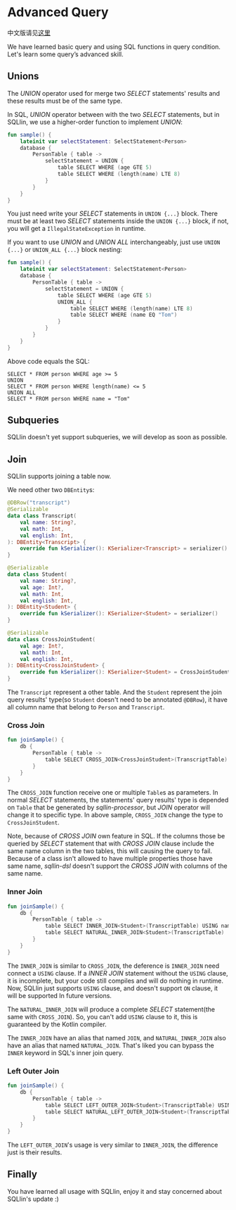 # Advanced Query

中文版请见[这里](advanced-query-cn.md)

We have learned basic query and using SQL functions in query condition. Let's learn some query’s advanced skill.

## Unions

The _UNION_ operator used for merge two _SELECT_ statements' results and these results must be of the same type.

In SQL, _UNION_ operator between with the two _SELECT_ statements, but in SQLlin, we use a higher-order function to
implement _UNION_:

```kotlin
fun sample() {
    lateinit var selectStatement: SelectStatement<Person>
    database {
        PersonTable { table ->
            selectStatement = UNION {
                table SELECT WHERE (age GTE 5)
                table SELECT WHERE (length(name) LTE 8)
            }
        }
    }
}
```

You just need write your _SELECT_ statements in `UNION {...}` block. There must be at least two _SELECT_ statements
inside the `UNION {...}` block, if not, you will get a `IllegalStateException` in runtime.

If you want to use _UNION_ and _UNION ALL_ interchangeably, just use `UNION {...}` or `UNION_ALL {...}` block nesting:

```kotlin
fun sample() {
    lateinit var selectStatement: SelectStatement<Person>
    database {
        PersonTable { table ->
            selectStatement = UNION {
                table SELECT WHERE (age GTE 5)
                UNION_ALL {
                    table SELECT WHERE (length(name) LTE 8)
                    table SELECT WHERE (name EQ "Tom")
                }
            }
        }
    }
}
```

Above code equals the SQL:

```roomsql
SELECT * FROM person WHERE age >= 5
UNION
SELECT * FROM person WHERE length(name) <= 5
UNION ALL
SELECT * FROM person WHERE name = "Tom"
```

## Subqueries

SQLlin doesn't yet support subqueries, we will develop as soon as possible.

## Join

SQLlin supports joining a table now.

We need other two `DBEntity`s:

```kotlin
@DBRow("transcript")
@Serializable
data class Transcript(
    val name: String?,
    val math: Int,
    val english: Int,
): DBEntity<Transcript> {
    override fun kSerializer(): KSerializer<Transcript> = serializer()
}

@Serializable
data class Student(
    val name: String?,
    val age: Int?,
    val math: Int,
    val english: Int,
): DBEntity<Student> {
    override fun kSerializer(): KSerializer<Student> = serializer()
}

@Serializable
data class CrossJoinStudent(
    val age: Int?,
    val math: Int,
    val english: Int,
): DBEntity<CrossJoinStudent> {
    override fun kSerializer(): KSerializer<Student> = CrossJoinStudent()
}
```

The `Transcript` represent a other table. And the `Student` represent the join query results' type(so `Student`
doesn't need to be annotated `@DBRow`), it have all column name that belong to `Person` and `Transcript`.

### Cross Join

```kotlin
fun joinSample() {
    db {
        PersonTable { table ->
            table SELECT CROSS_JOIN<CrossJoinStudent>(TranscriptTable)
        }
    }
}
```

The `CROSS_JOIN` function receive one or multiple `Table`s as parameters. In normal _SELECT_ statements, the statements' query results' type is
depended on `Table` that be generated by _sqllin-processor_, but _JOIN_ operator will change it to specific type. In above sample, `CROSS_JOIN` change
the type to `CrossJoinStudent`.

Note, because of _CROSS JOIN_ own feature in SQL. If the columns those be queried by _SELECT_ statement that with _CROSS JOIN_ clause include the same
name column in the two tables, this will causing the query to fail. Because of a class isn't allowed to have multiple properties those have same name, _sqllin-dsl_
doesn't support the _CROSS JOIN_ with columns of the same name.

### Inner Join

```kotlin
fun joinSample() {
    db {
        PersonTable { table ->
            table SELECT INNER_JOIN<Student>(TranscriptTable) USING name
            table SELECT NATURAL_INNER_JOIN<Student>(TranscriptTable)
        }
    }
}
```

The `INNER_JOIN` is similar to `CROSS_JOIN`, the deference is `INNER_JOIN` need connect a `USING` clause. If a _INNER JOIN_ statement
without the `USING` clause, it is incomplete, but your code still compiles and will do nothing in runtime. Now, SQLlin just supports `USING`
clause, and doesn't support `ON` clause, it will be supported In future versions.

The `NATURAL_INNER_JOIN` will produce a complete _SELECT_ statement(the same with `CROSS_JOIN`). So, you can't add `USING` clause to it, this is
guaranteed by the Kotlin compiler.

The `INNER_JOIN` have an alias that named `JOIN`, and `NATURAL_INNER_JOIN` also have an alias that named `NATURAL_JOIN`. That's liked you can
bypass the `INNER` keyword in SQL's inner join query.


### Left Outer Join

```kotlin
fun joinSample() {
    db {
        PersonTable { table ->
            table SELECT LEFT_OUTER_JOIN<Student>(TranscriptTable) USING name
            table SELECT NATURAL_LEFT_OUTER_JOIN<Student>(TranscriptTable)
        }
    }
}
```

The `LEFT_OUTER_JOIN`'s usage is very similar to `INNER_JOIN`, the difference just is their results.

## Finally

You have learned all usage with SQLlin, enjoy it and stay concerned about SQLlin's update :)